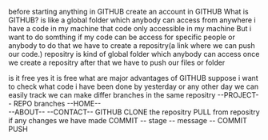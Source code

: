 before starting anything in GITHUB
create an account in GITHUB
What is GITHUB?
is like a global folder which anybody can access from anywhere
i have a code in my machine that code only accessible in my machine
But i want to do somthing if my code can be access for specific people or anybody
to do that
we have to create a repositry(a link where we can push our code.)
repositry is kind of global folder which anybody can access
once we create a repositry after that we have to push our files or folder

is it free yes it is free
what are major advantages of GITHUB
suppose
i want to check what code i have been done by yesterday or any other day we can easily track
we can make differ branches in the same repositry
--PROJECT-- REPO
branches
--HOME--  
 --ABOUT--
--CONTACT--
GITHUB
CLONE the repositry
PULL from repositry
if any changes we have made COMMIT
-- stage
-- message
-- COMMIT
PUSH
